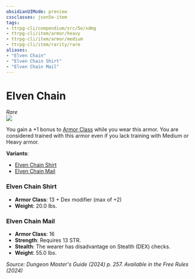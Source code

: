 ```yaml
---
obsidianUIMode: preview
cssclasses: json5e-item
tags:
- ttrpg-cli/compendium/src/5e/xdmg
- ttrpg-cli/item/armor/heavy
- ttrpg-cli/item/armor/medium
- ttrpg-cli/item/rarity/rare
aliases: 
- "Elven Chain"
- "Elven Chain Shirt"
- "Elven Chain Mail"
---
```

# Elven Chain
*Rare*  
![](3-Mechanics/CLI/items/img/elven-chain.webp#right)


You gain a +1 bonus to [Armor Class](3-Mechanics/CLI/rules/variant-rules/armor-class-xphb.md) while you wear this armor. You are considered trained with this armor even if you lack training with Medium or Heavy armor.

**Variants**:
- [Elven Chain Shirt](#Elven%20Chain%20Shirt)
- [Elven Chain Mail](#Elven%20Chain%20Mail)

### Elven Chain Shirt

- **Armor Class**: 13 + Dex modifier (max of +2)
- **Weight**: 20.0 lbs.

### Elven Chain Mail

- **Armor Class**: 16
- **Strength**: Requires 13 STR.
- **Stealth**: The wearer has disadvantage on Stealth (DEX) checks.
- **Weight**: 55.0 lbs.


*Source: Dungeon Master's Guide (2024) p. 257. Available in the Free Rules (2024)*